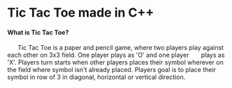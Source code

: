 # Tic Tac Toe made in C++

#### What is Tic Tac Toe?

&nbsp;&nbsp;&nbsp;&nbsp;&nbsp;&nbsp;Tic Tac Toe is a paper and pencil game, where two players play against 
each other on 3x3 field. One player plays as 'O' and one player
&nbsp;&nbsp;&nbsp;&nbsp;&nbsp;&nbsp;plays as 'X'. Players turn starts when other 
players places their symbol wherever on the field where symbol isn't already placed. Players goal is to 
place their symbol in row of 3 in diagonal, horizontal or vertical direction.
